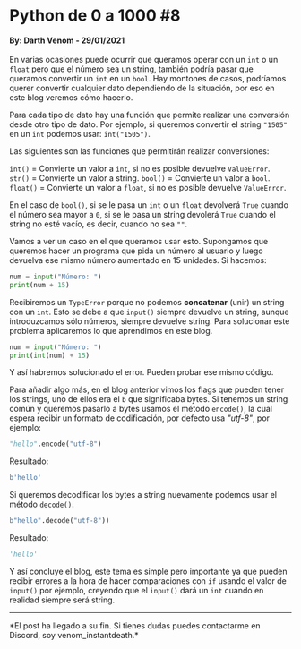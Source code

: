 # Python de 0 a 1000 #8
<b>By: Darth Venom - 29/01/2021</b>
<br>
<br>
En varias ocasiones puede ocurrir que queramos operar con un `int` o un `float` pero que el número sea un string, también podría pasar que queramos convertir un `int` en un `bool`. Hay montones de casos, podríamos querer convertir cualquier dato dependiendo de la situación, por eso en este blog veremos cómo hacerlo.

Para cada tipo de dato hay una función que permite realizar una conversión desde otro tipo de dato. Por ejemplo, si queremos convertir el string `"1505"` en un `int` podemos usar: `int("1505")`.

Las siguientes son las funciones que permitirán realizar conversiones:

`int()` = Convierte un valor a `int`, si no es posible devuelve `ValueError`.
`str()` = Convierte un valor a string.
`bool()` = Convierte un valor a `bool`.
`float()` = Convierte un valor a `float`, si no es posible devuelve `ValueError`.

En el caso de `bool()`, si se le pasa un `int` o un `float` devolverá `True` cuando el número sea mayor a `0`, si se le pasa un string devolerá `True` cuando el string no esté vacío, es decir, cuando no sea `""`.

Vamos a ver un caso en el que queramos usar esto. Supongamos que queremos hacer un programa que pida un número al usuario y luego devuelva ese mismo número aumentado en 15 unidades. Si hacemos:

```python
num = input("Número: ")
print(num + 15)
```

Recibiremos un `TypeError` porque no podemos **concatenar** (unir) un string con un `int`. Esto se debe a que `input()` siempre devuelve un string, aunque introduzcamos sólo números, siempre devuelve string. Para solucionar este problema aplicaremos lo que aprendimos en este blog.

```python
num = input("Número: ")
print(int(num) + 15)
```

Y así habremos solucionado el error. Pueden probar ese mismo código.

Para añadir algo más, en el blog anterior vimos los flags que pueden tener los strings, uno de ellos era el `b` que significaba bytes. Si tenemos un string común y queremos pasarlo a bytes usamos el método `encode()`, la cual espera recibir un formato de codificación, por defecto usa *"utf-8"*, por ejemplo:

```python
"hello".encode("utf-8")
```

Resultado:

```python
b'hello'
```

Si queremos decodificar los bytes a string nuevamente podemos usar el método `decode()`.

```python
b"hello".decode("utf-8"))
```

Resultado:

```python
'hello'
```

Y así concluye el blog, este tema es simple pero importante ya que pueden recibir errores a la hora de hacer comparaciones con `if` usando el valor de `input()` por ejemplo, creyendo que el `input()` dará un `int` cuando en realidad siempre será string.
<br>
<hr>
*El post ha llegado a su fin. Si tienes dudas puedes contactarme en Discord, soy venom_instantdeath.*